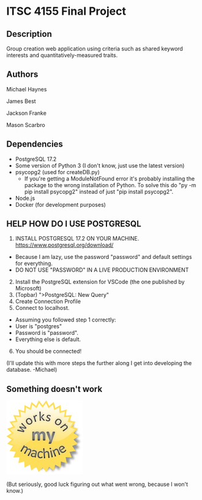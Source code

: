 # ITSC 4155 Final Project

## Description
Group creation web application using criteria such as shared keyword interests and quantitatively-measured traits.

## Authors
Michael Haynes

James Best

Jackson Franke

Mason Scarbro

## Dependencies
* PostgreSQL 17.2
* Some version of Python 3 (I don't know, just use the latest version)
* psycopg2 (used for createDB.py)
  * If you're getting a ModuleNotFound error it's probably installing the package to
  the wrong installation of Python. To solve this do "py -m pip install psycopg2" 
  instead of just "pip install psycopg2".
* Node.js
* Docker (for development purposes)

## HELP HOW DO I USE POSTGRESQL
1. INSTALL POSTGRESQL 17.2 ON YOUR MACHINE. https://www.postgresql.org/download/
  * Because I am lazy, use the password "password" and default settings for everything.
  * DO NOT USE "PASSWORD" IN A LIVE PRODUCTION ENVIRONMENT
2. Install the PostgreSQL extension for VSCode (the one published by Microsoft)
3. (Topbar) ">PostgreSQL: New Query"
4. Create Connection Profile
5. Connect to localhost.
  * Assuming you followed step 1 correctly:
  * User is "postgres"
  * Password is "password".
  * Everything else is default.
6. You should be connected!

(I'll update this with more steps the further along I get into developing the database. -Michael)

## Something doesn't work
![Works on my machine.](/worksonmymachine.png)

(But seriously, good luck figuring out what went wrong, because I won't know.)